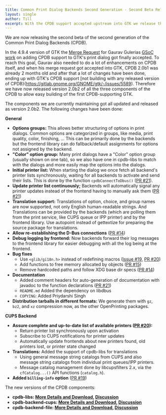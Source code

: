 ```yaml
---
title: Common Print Dialog Backends Second Generation - Second Beta Release!
layout: single
author: Till
excerpt: With the CPDB support accepted upstream into GTK we release the second beta
---
```

We are now releasing the second beta of the second generation of the Common Print Dialog Backends (CPDB).

In the 4.9.4 version of GTK the [Merge Request](https://gitlab.gnome.org/GNOME/gtk/-/merge_requests/4930) for Gaurav Gulerias [GSoC work](https://github.com/TinyTrebuchet/gsoc22/) on
adding CPDB support to GTK's print dialog got finally accepted. To reach this goal, Gaurav also needed to do a lot of enhancements on CPDB itself, and when his merge request got accepted into GTK, CPDB 2.0b1 was already 2 months old and after that a lot of changes have been done, ending up with GTK's CPDB support [not building with any released version of CPDB}(https://gitlab.gnome.org/GNOME/gtk/-/issues/5589). Therefore we have now released version 2.0b2 of all the three components of the CPDB to allow easy building of the first CPDB-supporting GTK.

The components we are currently maintaining got all updated and released as version 2.0b2. The following changes have been done:

**General**

- **Options groups:** This allows better structuring of options in print dialogs. Common options are categorized in groups, like media, print quality, color, finishing, ... This can be primarily done by the backends but the frontend library can do fallback/default assignments for options not assigned by the backend.
- **"Color" option group:** Many print dialogs have a "Color" option group (usually shown on one tab), so we also have one in cpdb-libs to match with the dialogs and more easily map the options into the dialogs.
- **Initial printer list:** When starting the dialog we once fetch all backend's printer lists synchronously, waiting for all backends to activate and send their lists. This is done by the function `cpdbConnectToDbus()` ([PR #21](https://github.com/OpenPrinting/cpdb-libs/pull/21)).
- **Update printer list continuously;** Backends will automatically signal any printer updates instead of the frontend having to manually ask them ([PR #21](https://github.com/OpenPrinting/cpdb-libs/pull/21))
- **Translation support:** Translations of option, choice, and group names are now supported, not only English human-readable strings. And Translations can be provided by the backends (which are polling them from the print service, like CUPS queue or IPP printer) and by the frontend library. Use autopoint instead of gettextize for preparing the source package for translations.
- **Allow re-establishing the D-Bus connections** ([PR #14](https://github.com/OpenPrinting/cpdb-libs/pull/14))
- **Debug logging by frontend:** Now backends forward their log messages to the frontend library for easier debugging with all the log being at the frontend.
- **Bug fixes**
  * Use `<glib/gi18n.h>` instead of redefining macros ([Issue #19](https://github.com/OpenPrinting/cpdb-libs/issues/19), [PR #20](https://github.com/OpenPrinting/cpdb-libs/pull/20))
  * Add functions to free memory allocated by objects ([PR #15](https://github.com/OpenPrinting/cpdb-libs/pull/15))
  * Remove hardcoded paths and follow XDG base dir specs ([PR #14](https://github.com/OpenPrinting/cpdb-libs/pull/14))
- **Documentation**
  * Added comment headers for auto-generation of documentation with javadoc to the function declarations ([PR #21](https://github.com/OpenPrinting/cpdb-libs/pull/21))
  * `README.md` Added the dependency on libdbus
  * `COPYING`: Added Priydarshi Singh
- **Distribution tarballs in different formats:** We generate them with `gz`, `bz2`, and `xz` compression now, as the other OpenPrinting packages.

**CUPS Backend**

- **Assure complete and up-to-date list of available printers ([PR #20](https://github.com/OpenPrinting/cpdb-libs/pull/20)):**
  * Return printer list synchronously upon activation
  * Subscribe to CUPS notifications for printer updates
  * Automatically update frontends about new printers found, old
    printers lost, or printer state changed
- **Translations:** Added the support of cpdb-libs for translations
  * Using general message string catalogs from CUPS and also message
    string catalogs from individual print queues/IPP printers.
  * Message catalog management done by libcupsfilters 2.x, via the
    `cfCatalog...()` API functions (`catalog.h`).
- **Added `billing-info` option** ([PR #19](https://github.com/OpenPrinting/cpdb-libs/pull/19))


The new versions of the CPDB components:

- **cpdb-libs: [More Details and Download](https://github.com/OpenPrinting/cpdb-libs/releases/tag/2.0b2), [Discussion](https://github.com/OpenPrinting/cpdb-libs/discussions/22)**
- **cpdb-backend-cups: [More Details and Download](https://github.com/OpenPrinting/cpdb-backend-cups/releases/tag/2.0b2), [Discussion](https://github.com/OpenPrinting/cpdb-backend-cups/discussions/21)**
- **cpdb-backend-file: [More Details and Download](https://github.com/OpenPrinting/cpdb-backend-file/releases/tag/2.0b2), [Discussion](https://github.com/OpenPrinting/cpdb-backend-file/discussions/6)**
